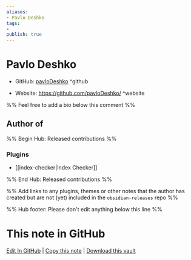 ```yaml
---
aliases:
- Pavlo Deshko
tags:
- 
publish: true
---
```


# Pavlo Deshko

- GitHub: [pavloDeshko](https://github.com/pavloDeshko/) ^github
<!-- - Discord: `@` ^discord-->
- Website: <https://github.com/pavloDeshko/> ^website
<!-- - [[Publish sites|Publish site]]: <https://> ^publish-->

%% Feel free to add a bio below this comment %%


## Author of

%% Begin Hub: Released contributions %%
### Plugins
- [[index-checker|Index Checker]]

%% End Hub: Released contributions %%

%% Add links to any plugins, themes or other notes that the author has created but are not (yet) included in the `obsidian-releases` repo %%

<!--
### Unlisted plugins
-->

<!--
### Others
-->

<!--
## Sponsor this author
-->

<!-- - [[GitHub sponsors]]: [Sponsor @pavloDeshko on GitHub Sponsors](https://github.com/sponsors/pavloDeshko) ^github-sponsor-->
<!-- - [[Buy me a coffee]]: <https://> ^buy-me-a-coffee-->
<!-- - [[PayPal]]: <https://> ^paypal-->
<!-- - [[Patreon]]: <https://> ^patreon-->

<!--
## Follow this author
-->

<!-- - [[YouTube Channels|On YouTube]]: <https://> ^youtube-->
<!-- - Twitter: <https://> ^twitter-->
<!-- - ... -->

%% Hub footer: Please don't edit anything below this line %%

# This note in GitHub

<span class="git-footer">[Edit In GitHub](https://github.dev/obsidian-community/obsidian-hub/blob/main/01%20-%20Community/People/pavloDeshko.md "git-hub-edit-note") | [Copy this note](https://raw.githubusercontent.com/obsidian-community/obsidian-hub/main/01%20-%20Community/People/pavloDeshko.md "git-hub-copy-note") | [Download this vault](https://github.com/obsidian-community/obsidian-hub/archive/refs/heads/main.zip "git-hub-download-vault") </span>
